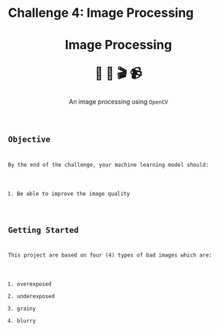 # Challenge 4: Image Processing</p>

<h1><p align="center">Image Processing</p>
<p align="center">🎥 📸 🎬 📹</p>
</h1>
<p align="center">An image processing using <code>OpenCV</p>
 
 ## Objective 
By the end of the challenge, your machine learning model should:
1. Be able to improve the image quality

## Getting Started
This project are based on four (4) types of bad images which are:
1. overexposed
2. underexposed
3. grainy 
4. blurry
